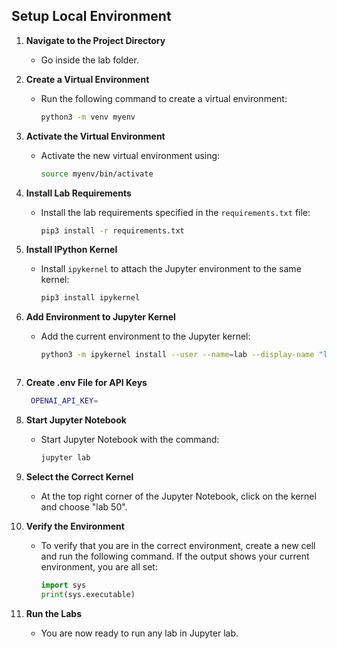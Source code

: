 ## Setup Local Environment

1. **Navigate to the Project Directory**
   - Go inside the lab folder.

2. **Create a Virtual Environment**
   - Run the following command to create a virtual environment:
     ```sh
     python3 -m venv myenv
     ```

3. **Activate the Virtual Environment**
   - Activate the new virtual environment using:
     ```sh
     source myenv/bin/activate
     ```
     
4. **Install Lab Requirements**
   - Install the lab requirements specified in the `requirements.txt` file:
     ```sh
     pip3 install -r requirements.txt

5. **Install IPython Kernel**
   - Install `ipykernel` to attach the Jupyter environment to the same kernel:
     ```sh
     pip3 install ipykernel
     ```

6. **Add Environment to Jupyter Kernel**
   - Add the current environment to the Jupyter kernel:
     ```sh
     python3 -m ipykernel install --user --name=lab --display-name "lab"
     ```

     ```

8. **Create .env File for API Keys**
    ```sh
     OPENAI_API_KEY=
     ```

9. **Start Jupyter Notebook**
   - Start Jupyter Notebook with the command:
     ```sh
     jupyter lab
     ```

10. **Select the Correct Kernel**
    - At the top right corner of the Jupyter Notebook, click on the kernel and choose "lab 50".

11. **Verify the Environment**
    - To verify that you are in the correct environment, create a new cell and run the following command. If the output shows your current environment, you are all set:
      ```python
      import sys
      print(sys.executable)
      ```

12. **Run the Labs**
    - You are now ready to run any lab in Jupyter lab.
